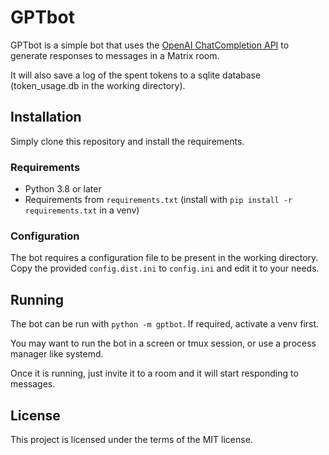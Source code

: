 # GPTbot

GPTbot is a simple bot that uses the [OpenAI ChatCompletion API](https://platform.openai.com/docs/guides/chat)
to generate responses to messages in a Matrix room.

It will also save a log of the spent tokens to a sqlite database
(token_usage.db in the working directory).

## Installation

Simply clone this repository and install the requirements.

### Requirements

* Python 3.8 or later
* Requirements from `requirements.txt` (install with `pip install -r requirements.txt` in a venv)

### Configuration

The bot requires a configuration file to be present in the working directory.
Copy the provided `config.dist.ini` to `config.ini` and edit it to your needs.

## Running

The bot can be run with `python -m gptbot`. If required, activate a venv first.

You may want to run the bot in a screen or tmux session, or use a process 
manager like systemd.

Once it is running, just invite it to a room and it will start responding to
messages.

## License

This project is licensed under the terms of the MIT license.